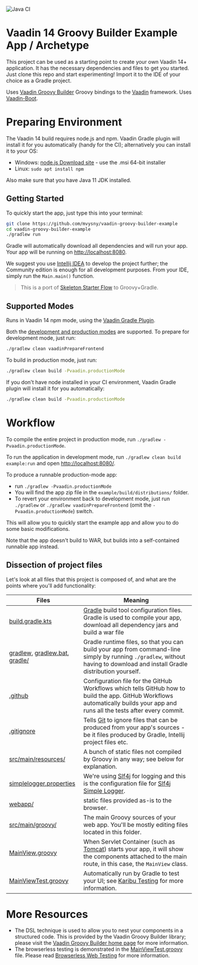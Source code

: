 ![Java CI](https://github.com/mvysny/vaadin-groovy-builder-example/workflows/Java%20CI/badge.svg)

# Vaadin 14 Groovy Builder Example App / Archetype

This project can be used as a starting point to create your own Vaadin 14+ application.
It has the necessary dependencies and files to get you started.
Just clone this repo and start experimenting! Import it to the IDE of your choice as a Gradle project.
                                              
Uses [Vaadin Groovy Builder](https://github.com/mvysny/vaadin-groovy-builder) Groovy
bindings to the [Vaadin](https://vaadin.com) framework. Uses [Vaadin-Boot](https://github.com/mvysny/vaadin-boot).

# Preparing Environment

The Vaadin 14 build requires node.js and npm. Vaadin Gradle plugin will install it for
you automatically (handy for the CI); alternatively you can install it to your OS:

* Windows: [node.js Download site](https://nodejs.org/en/download/) - use the .msi 64-bit installer
* Linux: `sudo apt install npm`

Also make sure that you have Java 11 JDK installed.

## Getting Started

To quickly start the app, just type this into your terminal:

```bash
git clone https://github.com/mvysny/vaadin-groovy-builder-example
cd vaadin-groovy-builder-example
./gradlew run
```

Gradle will automatically download all dependencies and will run your app. Your app will be running on
[http://localhost:8080](http://localhost:8080).

We suggest you use [Intellij IDEA](https://www.jetbrains.com/idea/download)
to develop the project further; the Community edition is enough for all development purposes.
From your IDE, simply run the `Main.main()` function.

> This is a port of [Skeleton Starter Flow](https://github.com/vaadin/skeleton-starter-flow) to Groovy+Gradle.

## Supported Modes

Runs in Vaadin 14 npm mode, using the [Vaadin Gradle Plugin](https://github.com/vaadin/vaadin-gradle-plugin).

Both the [development and production modes](https://vaadin.com/docs/v14/flow/production/tutorial-production-mode-basic.html) are supported.
To prepare for development mode, just run:

```bash
./gradlew clean vaadinPrepareFrontend
```

To build in production mode, just run:

```bash
./gradlew clean build -Pvaadin.productionMode
```

If you don't have node installed in your CI environment, Vaadin Gradle plugin will
install it for you automatically:

```bash
./gradlew clean build -Pvaadin.productionMode
```

# Workflow

To compile the entire project in production mode, run `./gradlew -Pvaadin.productionMode`.

To run the application in development mode, run `./gradlew clean build example:run` and open [http://localhost:8080/](http://localhost:8080/).

To produce a runnable production-mode app:
- run `./gradlew -Pvaadin.productionMode`
- You will find the app zip file in the `example/build/distributions/` folder.
- To revert your environment back to development mode, just run `./gradlew` or `./gradlew vaadinPrepareFrontend`
  (omit the `-Pvaadin.productionMode`) switch.

This will allow you to quickly start the example app and allow you to do some basic modifications.

Note that the app doesn't build to WAR, but builds into a self-contained runnable app instead.

## Dissection of project files

Let's look at all files that this project is composed of, and what are the points where you'll add functionality:

| Files | Meaning
| ----- | -------
| [build.gradle.kts](build.gradle.kts) | [Gradle](https://gradle.org/) build tool configuration files. Gradle is used to compile your app, download all dependency jars and build a war file
| [gradlew](gradlew), [gradlew.bat](gradlew.bat), [gradle/](gradle) | Gradle runtime files, so that you can build your app from command-line simply by running `./gradlew`, without having to download and install Gradle distribution yourself.
| [.github](.github) | Configuration file for the GitHub Workflows which tells GitHub how to build the app. GitHub Workflows automatically builds your app and runs all the tests after every commit.
| [.gitignore](.gitignore) | Tells [Git](https://git-scm.com/) to ignore files that can be produced from your app's sources - be it files produced by Gradle, Intellij project files etc.
| [src/main/resources/](src/main/resources) | A bunch of static files not compiled by Groovy in any way; see below for explanation.
| [simplelogger.properties](src/main/resources/simplelogger.properties) | We're using [Slf4j](https://www.slf4j.org/) for logging and this is the configuration file for [Slf4j Simple Logger](https://www.slf4j.org/api/org/slf4j/impl/SimpleLogger.html).
| [webapp/](src/main/webapp) | static files provided as-is to the browser.
| [src/main/groovy/](src/main/groovy) | The main Groovy sources of your web app. You'll be mostly editing files located in this folder.
| [MainView.groovy](src/main/groovy/com/vaadin/flow/demo/helloworld/MainView.groovy) | When Servlet Container (such as [Tomcat](http://tomcat.apache.org/)) starts your app, it will show the components attached to the main route, in this case, the `MainView` class.
| [MainViewTest.groovy](src/test/groovy/com/vaadin/flow/demo/helloworld/MainViewTest.groovy) | Automatically run by Gradle to test your UI; see [Karibu Testing](https://github.com/mvysny/karibu-testing) for more information.

# More Resources

* The DSL technique is used to allow you to nest your components in a structured code. This is provided by the
  Vaadin Groovy Builder library; please visit the [Vaadin Groovy Builder home page](https://github.com/mvysny/vaadin-groovy-builder) for more information.
* The browserless testing is demonstrated in the [MainViewTest.groovy](src/test/groovy/com/vaadin/flow/demo/helloworld/MainViewTest.groovy) file.
  Please read [Browserless Web Testing](https://github.com/mvysny/karibu-testing) for more information.

